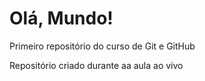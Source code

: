# Olá, Mundo!
 Primeiro repositório do curso de Git e GitHub 

Repositório criado durante aa aula ao vivo